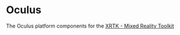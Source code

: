 # Oculus

The Oculus platform components for the [XRTK - Mixed Reality Toolkit](https://github.com/XRTK/XRTK-Core)
